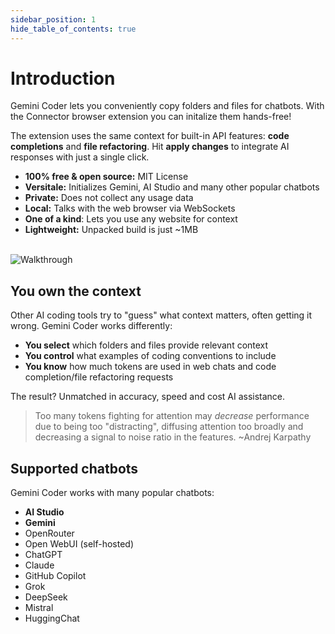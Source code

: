 ```yaml
---
sidebar_position: 1
hide_table_of_contents: true
---
```


# Introduction

Gemini Coder lets you conveniently copy folders and files for chatbots. With the Connector browser extension you can initalize them hands-free!

The extension uses the same context for built-in API features: **code completions** and **file refactoring**. Hit **apply changes** to integrate AI responses with just a single click.

- **100% free & open source:** MIT License
- **Versitale:** Initializes Gemini, AI Studio and many other popular chatbots
- **Private:** Does not collect any usage data
- **Local:** Talks with the web browser via WebSockets
- **One of a kind**: Lets you use any website for context
- **Lightweight:** Unpacked build is just ~1MB

<br/>

<img src="https://github.com/robertpiosik/gemini-coder/raw/HEAD/packages/shared/src/media/walkthrough.gif" alt="Walkthrough" />

<br/>

## You own the context

Other AI coding tools try to "guess" what context matters, often getting it wrong. Gemini Coder works differently:

- **You select** which folders and files provide relevant context
- **You control** what examples of coding conventions to include
- **You know** how much tokens are used in web chats and code completion/file refactoring requests

The result? Unmatched in accuracy, speed and cost AI assistance.

> Too many tokens fighting for attention may _decrease_ performance due to being too "distracting", diffusing attention too broadly and decreasing a signal to noise ratio in the features. ~Andrej Karpathy

## Supported chatbots

Gemini Coder works with many popular chatbots:

- **AI Studio**
- **Gemini**
- OpenRouter
- Open WebUI (self-hosted)
- ChatGPT
- Claude
- GitHub Copilot
- Grok
- DeepSeek
- Mistral
- HuggingChat
